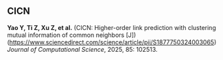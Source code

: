 
##  CICN
**Yao Y, Ti Z, Xu Z, et al.** (CICN: Higher-order link prediction with clustering mutual information of common neighbors [J]) 
(https://www.sciencedirect.com/science/article/pii/S1877750324003065)  
*Journal of Computational Science*, 2025, 85: 102513.
